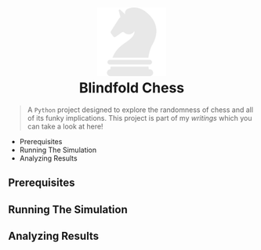<h1 align="center" style="border-bottom: none">
    <a href="https://prometheus.io" target="_blank"><img alt="Prometheus" src="./.assets/heading-icon.svg"></a><br>Blindfold Chess
</h1>

> A `Python` project designed to explore the randomness of chess and all of its funky implications. This project is part of my _writings_ which you can take a look at here!

- Prerequisites
- Running The Simulation
- Analyzing Results

## Prerequisites

## Running The Simulation

## Analyzing Results
